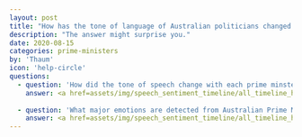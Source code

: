 ```yaml
---
layout: post
title: "How has the tone of language of Australian politicians changed over time?"
description: "The answer might surprise you."
date: 2020-08-15
categories: prime-ministers
by: 'Thaum'
icon: 'help-circle'
questions:
  - question: 'How did the tone of speech change with each prime minster from Chifley to Turnbull?'
    answer: <a href=assets/img/speech_sentiment_timeline/all_timeline_hierarchy_0.png><img src=assets/img/speech_sentiment_timeline/speech_mediarelase_hierarchy0.png><a>
    
  - question: 'What major emotions are detected from Australian Prime Minister communications with the public?'
    answer: <a href=assets/img/speech_sentiment_timeline/all_timeline_hierarchy_1.png><img src=assets/img/speech_sentiment_timeline/speech_mediarelase_hierarchy1.png><a>
---
```


